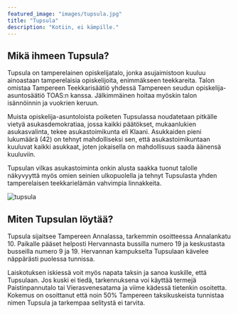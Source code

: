 ```yaml
---
featured_image: "images/tupsula.jpg"
title: "Tupsula"
description: "Kotiin, ei kämpille."
---
```



## Mikä ihmeen Tupsula?

Tupsula on tamperelainen opiskelijatalo, jonka asujaimistoon kuuluu ainoastaan tamperelaisia opiskelijoita, enimmäkseen teekkareita. Talon omistaa Tampereen Teekkarisäätiö yhdessä Tampereen seudun opiskelija-asuntosäätiö TOAS:n kanssa. Jälkimmäinen hoitaa myöskin talon isännöinnin ja vuokrien keruun.

Muista opiskelija-asuntoloista poiketen Tupsulassa noudatetaan pitkälle vietyä asukasdemokratiaa, jossa kaikki päätökset, mukaanlukien asukasvalinta, tekee asukastoimikunta eli Klaani. Asukkaiden pieni lukumäärä (42) on tehnyt mahdolliseksi sen, että asukastoimikuntaan kuuluvat kaikki asukkaat, joten jokaisella on mahdollisuus saada äänensä kuuluviin.

Tupsulan vilkas asukastoiminta onkin alusta saakka tuonut talolle näkyvyyttä myös omien seinien ulkopuolella ja tehnyt Tupsulasta yhden tamperelaisen teekkarielämän vahvimpia linnakkeita.

![tupsula](/images/tupsula.jpg)

## Miten Tupsulan löytää?

Tupsula sijaitsee Tampereen Annalassa, tarkemmin osoitteessa Annalankatu 10. Paikalle pääset helposti Hervannasta bussilla numero 19 ja keskustasta busseilla numero 9 ja 19. Hervannan kampukselta Tupsulaan kävelee näppärästi puolessa tunnissa.

Laiskotuksen iskiessä voit myös napata taksin ja sanoa kuskille, että Tupsulaan. Jos kuski ei tiedä, tarkennuksena voi käyttää termejä Paistinpannutalo tai Vierasvenesatama ja viime kädessä tietenkin osoitetta. Kokemus on osoittanut että noin 50% Tampereen taksikuskeista tunnistaa nimen Tupsula ja tarkempaa selitystä ei tarvita.
